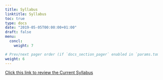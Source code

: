 ```yaml
---
title: Syllabus
linktitle: Syllabus
toc: true
type: docs
date: "2019-05-05T00:00:00+01:00"
draft: false
menu:
  concl:
    weight: 7

# Prev/next pager order (if `docs_section_pager` enabled in `params.toml`)
weight: 6
---
```

[Click this link to review the Current Syllabus](/files/NouhadRizk_Syllabus_COSC2430_Fall2020_online%20(1).pdf)


